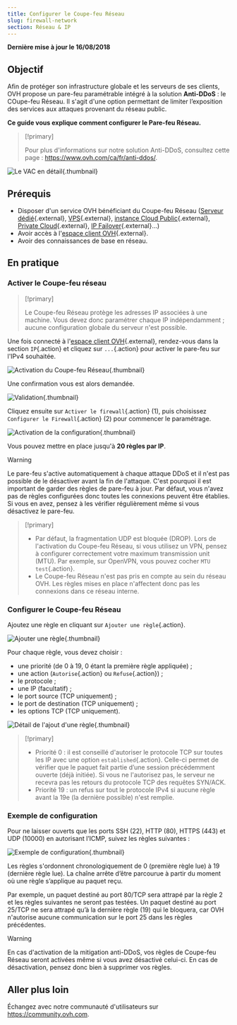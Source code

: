 ```yaml
---
title: Configurer le Coupe-feu Réseau
slug: firewall-network
section: Réseau & IP
---
```


**Dernière mise à jour le 16/08/2018**

## Objectif

Afin de protéger son infrastructure globale et les serveurs de ses clients, OVH propose un pare-feu paramétrable intégré à la solution **Anti-DDoS** : le COupe-feu Réseau. Il s'agit d'une option permettant de limiter l’exposition des services aux attaques provenant du réseau public.

**Ce guide vous explique comment configurer le Pare-feu Réseau.**


> [!primary]
>
> Pour plus d'informations sur notre solution Anti-DDoS, consultez cette page : <https://www.ovh.com/ca/fr/anti-ddos/>.
> 

![Le VAC en détail](images/vac-inside.png){.thumbnail}


## Prérequis

- Disposer d'un service OVH bénéficiant du Coupe-feu Réseau ([Serveur dédié](https://www.ovh.com/ca/fr/serveurs_dedies/){.external}, [VPS](https://www.ovh.com/ca/fr/vps/){.external}, [instance Cloud Public](https://www.ovh.com/ca/fr/public-cloud/instances/){.external}, [Private Cloud](https://www.ovh.com/ca/fr/private-cloud/){.external}, [IP Failover](https://www.ovh.com/ca/fr/serveurs_dedies/ip_failover.xml){.external}...)
- Avoir accès à l'[espace client OVH](https://ca.ovh.com/auth/?action=gotomanager){.external}.
- Avoir des connaissances de base en réseau.


## En pratique

### Activer le Coupe-feu réseau

> [!primary]
>
> Le Coupe-feu Réseau protège les adresses IP associées à une machine. Vous devez donc paramétrer chaque IP indépendamment ; aucune configuration globale du serveur n'est possible.
> 

Une fois connecté à l'[espace client OVH](https://www.ovh.com/auth/?action=gotomanager){.external}, rendez-vous dans la section `IP`{.action} et cliquez sur `...`{.action} pour activer le pare-feu sur l'IPv4 souhaitée.

![Activation du Coupe-feu Réseau](images/firewall_creation.png){.thumbnail}

Une confirmation vous est alors demandée.

![Validation](images/creationvalid.png){.thumbnail}

Cliquez ensuite sur `Activer le firewall`{.action} (1), puis choisissez `Configurer le Firewall`{.action} (2) pour commencer le paramétrage.

![Activation de la configuration](images/activationconfig.png){.thumbnail}

Vous pouvez mettre en place jusqu'à **20 règles par IP**.

> [!warning]
>
> Le pare-feu s'active automatiquement à chaque attaque DDoS et il n'est pas possible de le désactiver avant la fin de l'attaque. C'est pourquoi il est important de garder des règles de pare-feu à jour.
> Par défaut, vous n'avez pas de règles configurées donc toutes les connexions peuvent être établies.
> Si vous en avez, pensez à les vérifier régulièrement même si vous désactivez le pare-feu.
> 


> [!primary]
>
> - Par défaut, la fragmentation UDP est bloquée (DROP). Lors de l'activation du Coupe-feu Réseau, si vous utilisez un VPN, pensez à configurer correctement votre maximum transmission unit (MTU). Par exemple, sur OpenVPN, vous pouvez cocher `MTU test`{.action}.
> - Le Coupe-feu Réseau n'est pas pris en compte au sein du réseau OVH. Les règles mises en place n'affectent donc pas les connexions dans ce réseau interne.
>


### Configurer le Coupe-feu Réseau

Ajoutez une règle en cliquant sur `Ajouter une règle`{.action}.

![Ajouter une règle](images/ajoutregle1.png){.thumbnail}

Pour chaque règle, vous devez choisir :
- une priorité (de 0 à 19, 0 étant la première règle appliquée) ;
- une action (`Autorise`{.action} ou `Refuse`{.action}) ;
- le protocole ;
- une IP (facultatif) ;
- le port source (TCP uniquement) ;
- le port de destination (TCP uniquement) ;
- les options TCP (TCP uniquement).

![Détail de l'ajout d'une règle](images/ajoutregle4.png){.thumbnail}


> [!primary]
>
> - Priorité 0 : il est conseillé d'autoriser le protocole TCP sur toutes les IP avec une option `established`{.action}. Celle-ci permet de vérifier que le paquet fait partie d’une session précédemment ouverte (déjà initiée). Si vous ne l'autorisez pas, le serveur ne recevra pas les retours du protocole TCP des requêtes SYN/ACK.
> - Priorité 19 : un refus sur tout le protocole IPv4 si aucune règle avant la 19e (la dernière possible) n'est remplie.
> 

### Exemple de configuration

Pour ne laisser ouverts que les ports SSH (22), HTTP (80), HTTPS (443) et UDP (10000) en autorisant l’ICMP, suivez les règles suivantes :

![Exemple de configuration](images/exemple.png){.thumbnail}

Les règles s'ordonnent chronologiquement de 0 (première règle lue) à 19 (dernière règle lue). La chaîne arrête d’être parcourue à partir du moment où une règle s’applique au paquet reçu.

Par exemple, un paquet destiné au port 80/TCP sera attrapé par la règle 2 et les règles suivantes ne seront pas testées. Un paquet destiné au port 25/TCP ne sera attrapé qu’à la dernière règle (19) qui le bloquera, car OVH n'autorise aucune communication sur le port 25 dans les règles précédentes.

> [!warning]
>
> En cas d'activation de la mitigation anti-DDoS, vos règles de Coupe-feu Réseau seront activées même si vous avez désactivé celui-ci. En cas de désactivation, pensez donc bien à supprimer vos règles.
> 

## Aller plus loin

Échangez avec notre communauté d'utilisateurs sur <https://community.ovh.com>.